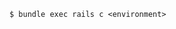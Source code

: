 <!-- usedin: [ _includes/_inlines/Tutorials/Rails/1991-09-26-rails-console/1991-09-26-rails-console_start-by-sshing-to-your-serverh.md] -->

```
$ bundle exec rails c <environment>
```

